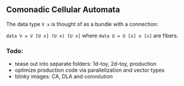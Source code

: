 ## Comonadic Cellular Automata ##

The data type `V x` is thought of as a bundle with a connection:

`data V = V [U x] (U x) [U x]` where `data U = U [x] x [x]` are fibers.

### Todo: ###
- tease out into separate folders: 1d-toy, 2d-toy, production
- optimize production code via parallelization and vector types
- blinky images: CA, DLA and convolution
